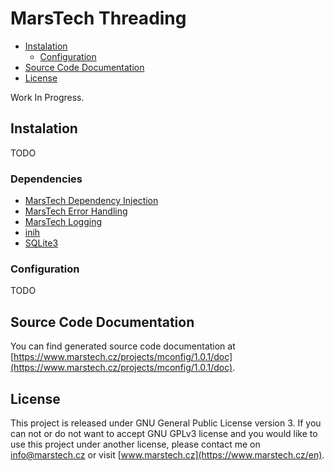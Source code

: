 # MarsTech Threading
 - [Instalation](#instalation)
	 - [Configuration](#configuration)
 - [Source Code Documentation](#source-code-documentation)
 - [License](#license)

Work In Progress.

## Instalation
TODO

### Dependencies

 - [MarsTech Dependency Injection](https://github.com/Mars2004/mdi)
 - [MarsTech Error Handling](https://github.com/Mars2004/merror)
 - [MarsTech Logging](https://github.com/Mars2004/mlogging)
 - [inih](https://github.com/jtilly/inih)
 - [SQLite3](https://www.sqlite.org/index.html)

### Configuration
TODO

## Source Code Documentation
You can find generated source code documentation at [https://www.marstech.cz/projects/mconfig/1.0.1/doc](https://www.marstech.cz/projects/mconfig/1.0.1/doc).

## License
This project is released under GNU General Public License version 3. If you can not or do not want to accept GNU GPLv3 license and you would like to use this project under another license, please contact me on [info@marstech.cz](mailto:info@marstech.cz) or visit [www.marstech.cz](https://www.marstech.cz/en).
